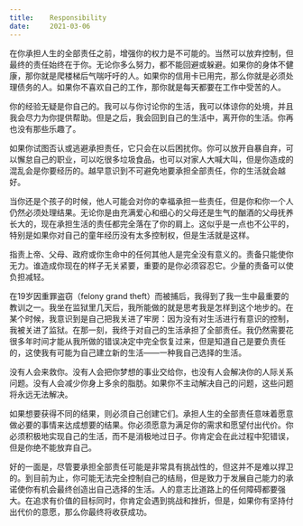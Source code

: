 ```yaml
---
title:    Responsibility
date:     2021-03-06
---
```


在你承担人生的全部责任之前，增强你的权力是不可能的。当然可以放弃控制，但最终的责任始终在于你。无论你多么努力，都不能回避或躲避。如果你的身体不健康，那你就是爬楼梯后气喘吁吁的人。如果你的信用卡已用完，那么你就是必须处理债务的人。如果你不喜欢自己的工作，那你就是每天都要在工作中受苦的人。

你的经验无疑是你自己的。我可以与你讨论你的生活，我可以体谅你的处境，并且我会尽力为你提供帮助。但是之后，我会回到自己的生活中，离开你的生活。你再也没有那些乐趣了。

如果你试图否认或逃避承担责任，它只会在以后困扰你。你可以放开自暴自弃，可以懈怠自己的职业，可以吃很多垃圾食品，也可以对家人大喊大叫，但是你造成的混乱会是你要经历的。越早意识到不可避免地要承担全部责任，你的生活就会越好。

当你还是个孩子的时候，他人可能会对你的幸福承担一些责任，但是你和你一个人仍然必须处理结果。无论你是由充满爱心和细心的父母还是生气的酗酒的父母抚养长大的，现在承担生活的责任都完全落在了你的肩上。这似乎是一点也不公平的，特别是如果你对自己的童年经历没有太多控制权，但是生活就是这样。

指责上帝、父母、政府或你生命中的任何其他人是完全没有意义的。责备只能使你无力。谁造成你现在的样子无关紧要，重要的是你必须容忍它。少量的责备可以使负担减轻。

在19岁因重罪盗窃（felony grand theft）而被捕后，我得到了我一生中最重要的教训之一。我坐在监狱里几天后，我所能做的就是思考我是怎样到这个地步的。在某个时候，我意识到是自己把我关进了牢房：因为没有对生活进行有意识的控制，我被关进了监狱。在那一刻，我终于对自己的生活承担了全部责任。我仍然需要花很多年时间才能从我所做的错误决定中完全恢复过来，但是知道自己是要负责任的，这使我有可能为自己建立新的生活——一种我自己选择的生活。

没有人会来救你。没有人会把你梦想的事业交给你，也没有人会解决你的人际关系问题。没有人会减少你身上多余的脂肪。如果你不主动解决自己的问题，这些问题将永远无法解决。

如果想要获得不同的结果，则必须自己创建它们。承担人生的全部责任意味着愿意做必要的事情来达成想要的结果。你必须愿意为满足你的需求和愿望付出代价。你必须积极地实现自己的生活，而不是消极地过日子。你肯定会在此过程中犯错误，但是你绝不能放弃自己。

好的一面是，尽管要承担全部责任可能是非常具有挑战性的，但这并不是难以捍卫的。到目前为止，你可能无法完全控制自己的结局，但是致力于发展自己能力的承诺使你有机会最终创造出自己选择的生活。人的意志比道路上的任何障碍都要强大。在追求有价值的目标同时，你肯定会遇到挑战和挫折，但是，如果你有坚持付出代价的意愿，那么你最终将收获成功。